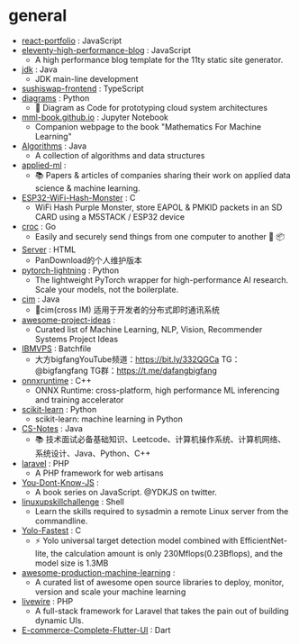# general
- [react-portfolio](https://github.com/CleverProgrammers/react-portfolio) : JavaScript
- [eleventy-high-performance-blog](https://github.com/google/eleventy-high-performance-blog) : JavaScript
  - A high performance blog template for the 11ty static site generator.
- [jdk](https://github.com/openjdk/jdk) : Java
  - JDK main-line development
- [sushiswap-frontend](https://github.com/sushiswap/sushiswap-frontend) : TypeScript
- [diagrams](https://github.com/mingrammer/diagrams) : Python
  - 🎨 Diagram as Code for prototyping cloud system architectures
- [mml-book.github.io](https://github.com/mml-book/mml-book.github.io) : Jupyter Notebook
  - Companion webpage to the book "Mathematics For Machine Learning"
- [Algorithms](https://github.com/williamfiset/Algorithms) : Java
  - A collection of algorithms and data structures
- [applied-ml](https://github.com/eugeneyan/applied-ml) : 
  - 📚 Papers & articles of companies sharing their work on applied data science & machine learning.
- [ESP32-WiFi-Hash-Monster](https://github.com/G4lile0/ESP32-WiFi-Hash-Monster) : C
  - WiFi Hash Purple Monster, store EAPOL & PMKID packets in an SD CARD using a M5STACK / ESP32 device
- [croc](https://github.com/schollz/croc) : Go
  - Easily and securely send things from one computer to another 🐊 📦
- [Server](https://github.com/PanDownloadServer/Server) : HTML
  - PanDownload的个人维护版本
- [pytorch-lightning](https://github.com/PyTorchLightning/pytorch-lightning) : Python
  - The lightweight PyTorch wrapper for high-performance AI research. Scale your models, not the boilerplate.
- [cim](https://github.com/crossoverJie/cim) : Java
  - 📲cim(cross IM) 适用于开发者的分布式即时通讯系统
- [awesome-project-ideas](https://github.com/NirantK/awesome-project-ideas) : 
  - Curated list of Machine Learning, NLP, Vision, Recommender Systems Project Ideas
- [IBMVPS](https://github.com/bigfangfang/IBMVPS) : Batchfile
  - 大方bigfangYouTube频道：https://bit.ly/332QGCa TG：@bigfangfang TG群：https://t.me/dafangbigfang
- [onnxruntime](https://github.com/microsoft/onnxruntime) : C++
  - ONNX Runtime: cross-platform, high performance ML inferencing and training accelerator
- [scikit-learn](https://github.com/scikit-learn/scikit-learn) : Python
  - scikit-learn: machine learning in Python
- [CS-Notes](https://github.com/CyC2018/CS-Notes) : Java
  - 📚 技术面试必备基础知识、Leetcode、计算机操作系统、计算机网络、系统设计、Java、Python、C++
- [laravel](https://github.com/laravel/laravel) : PHP
  - A PHP framework for web artisans
- [You-Dont-Know-JS](https://github.com/getify/You-Dont-Know-JS) : 
  - A book series on JavaScript. @YDKJS on twitter.
- [linuxupskillchallenge](https://github.com/snori74/linuxupskillchallenge) : Shell
  - Learn the skills required to sysadmin a remote Linux server from the commandline.
- [Yolo-Fastest](https://github.com/dog-qiuqiu/Yolo-Fastest) : C
  - ⚡ Yolo universal target detection model combined with EfficientNet-lite, the calculation amount is only 230Mflops(0.23Bflops), and the model size is 1.3MB
- [awesome-production-machine-learning](https://github.com/EthicalML/awesome-production-machine-learning) : 
  - A curated list of awesome open source libraries to deploy, monitor, version and scale your machine learning
- [livewire](https://github.com/livewire/livewire) : PHP
  - A full-stack framework for Laravel that takes the pain out of building dynamic UIs.
- [E-commerce-Complete-Flutter-UI](https://github.com/abuanwar072/E-commerce-Complete-Flutter-UI) : Dart
